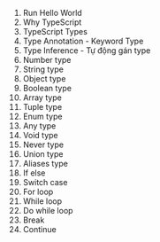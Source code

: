 1. Run Hello World
2. Why TypeScript
3. TypeScript Types
4. Type Annotation - Keyword Type
5. Type Inference - Tự động gán type
6. Number type
7. String type
8. Object type
9. Boolean type
10. Array type
11. Tuple type
12. Enum type
13. Any type
14. Void type
15. Never type
16. Union type
17. Aliases type
18. If else
19. Switch case
20. For loop
21. While loop
22. Do while loop
23. Break
24. Continue
